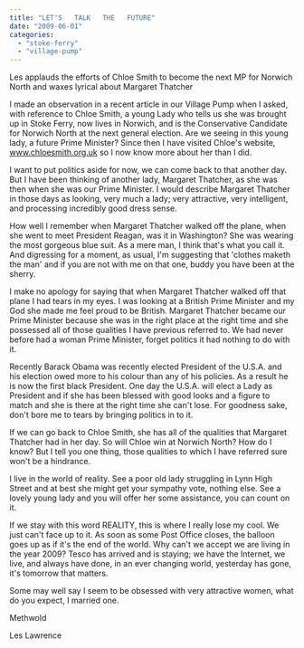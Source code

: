 ```yaml
---
title: "LET'S   TALK   THE   FUTURE"
date: "2009-06-01"
categories: 
  - "stoke-ferry"
  - "village-pump"
---
```


Les applauds the efforts of Chloe Smith to become the next MP for Norwich North and waxes lyrical about Margaret Thatcher

I made an observation in a recent article in our Village Pump when I asked, with reference to Chloe Smith, a young Lady who tells us she was brought up in Stoke Ferry, now lives in Norwich, and is the Conservative Candidate for Norwich North at the next general election. Are we seeing in this young lady, a future Prime Minister? Since then I have visited Chloe's website, www.chloesmith.org.uk so I now know more about her than I did.

I want to put politics aside for now, we can come back to that another day. But I have been thinking of another lady, Margaret Thatcher, as she was then when she was our Prime Minister. I would describe Margaret Thatcher in those days as looking, very much a lady; very attractive, very intelligent, and processing incredibly good dress sense.

How well I remember when Margaret Thatcher walked off the plane, when she went to meet President Reagan, was it in Washington? She was wearing the most gorgeous blue suit. As a mere man, I think that's what you call it. And digressing for a moment, as usual, I'm suggesting that 'clothes maketh the man' and if you are not with me on that one, buddy you have been at the sherry.

I make no apology for saying that when Margaret Thatcher walked off that plane I had tears in my eyes. I was looking at a British Prime Minister and my God she made me feel proud to be British. Margaret Thatcher became our Prime Minister because she was in the right place at the right time and she possessed all of those qualities I have previous referred to. We had never before had a woman Prime Minister, forget politics it had nothing to do with it.

Recently Barack Obama was recently elected President of the U.S.A. and his election owed more to his colour than any of his policies. As a result he is now the first black President. One day the U.S.A. will elect a Lady as President and if she has been blessed with good looks and a figure to match and she is there at the right time she can't lose. For goodness sake, don't bore me to tears by bringing politics in to it.

If we can go back to Chloe Smith, she has all of the qualities that Margaret Thatcher had in her day. So will Chloe win at Norwich North? How do I know? But I tell you one thing, those qualities to which I have referred sure won't be a hindrance.

I live in the world of reality. See a poor old lady struggling in Lynn High Street and at best she might get your sympathy vote, nothing else. See a lovely young lady and you will offer her some assistance, you can count on it.

If we stay with this word REALITY, this is where I really lose my cool. We just can't face up to it. As soon as some Post Office closes, the balloon goes up as if it's the end of the world. Why can't we accept we are living in the year 2009? Tesco has arrived and is staying; we have the Internet, we live, and always have done, in an ever changing world, yesterday has gone, it's tomorrow that matters.

Some may well say I seem to be obsessed with very attractive women, what do you expect, I married one.

Methwold

Les Lawrence
